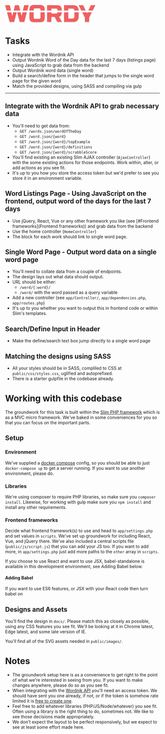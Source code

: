 ![Wordy](public/images/logo-wordy.svg)

# Tasks
* Integrate with the Wordnik API
* Output Wordnik Word of the Day data for the last 7 days (listings page) using JavaScript to grab data from the backend
* Output Wordnik word data (single word)
* Build a search/define form in the header that jumps to the single word page for the given word
* Match the provided designs, using SASS and compiling via gulp

---

## Integrate with the Wordnik API to grab necessary data
* You'll need to get data from:
    * `GET /words.json/wordOfTheDay`
    * `GET /word.json/{word}`
    * `GET /word.json/{word}/topExample`
    * `GET /word.json/{word}/definitions`
    * `GET /word.json/{word}/scrabbleScore`
* You'll find existing an existing Slim AJAX controller (`AjaxController`) with the some existing actions for those endpoints. Work within, alter, or add actions as you see fit.
* It's up to you how you store the access token but we'd prefer to see you store it in an environment variable.

## Word Listings Page - Using JavaScript on the frontend, output word of the days for the last 7 days
* Use jQuery, React, Vue or any other framework you like (see [#Frontend frameworks](Frontend frameworks)) and grab data from the backend
* Use the home controller (`HomeController`) 
* The block for each work should link to single word page.

## Single Word Page - Output word data on a single word page
* You'll need to collate data from a couple of endpoints.
* The design lays out what data should output.
* URL should be either:
    * `/word/{:word}/`
    * `/word/` with the word passed as a query variable
* Add a new controller (see `app/Controller/`, `app/dependencies.php`, `app/routes.php`)
* It's up to you whether you want to output this in frontend code or within Slim's templates.

## Search/Define Input in Header
* Make the define/search text box jump directly to a single word page

## Matching the designs using SASS
* All your styles should be in SASS, compliled to CSS at `public/css/styles.css`, uglified and autoprefixed.
* There is a starter gulpfile in the codebase already.

# Working with this codebase
The groundwork for this task is built within the [Slim PHP framework](http://www.slimframework.com/) which is as a MVC micro framework. We've baked in some conveniences for you so that you can focus on the important parts.

## Setup

### Environment
We've supplied a [docker compose](https://docs.docker.com/compose/) config, so you should be able to just `docker-compose up` to get a server running. If you want to use another environment, please do.

### Libraries
We're using composer to require PHP libraries, so make sure you `composer install`. Likewise, for working with gulp make sure you `npm install` and install any other requirements.


### Frontend frameworks
Decide what frontend framework(s) to use and head to `app/settings.php` and set values in `scripts`. We've set up groundwork for including React, Vue, and jQuery there. We've also included a central scripts file (`public/js/script.js`) that you can add your JS too. If you want to add more, in `app/settings.php` just add more paths to the `other` array in `scripts`.

If you choose to use React and want to use JSX, babel-standalone is available in this development environment, see Adding Babel below.

#### Adding Babel
If you want to use ES6 features, or JSX with your React code then turn babel on 

## Designs and Assets
You'll find the design in `docs/`. Please match this as closely as possible, using any CSS features you see fit. We'll be looking at it in Chrome latest, Edge latest, and some late version of IE.

You'll find all of the SVG assets needed in `public/images/`.

# Notes
* The groundwork setup here is as a convenience to get right to the point of what we're interested in seeing from you. If you want to make changes anywhere, please do so as you see fit.
* When integrating with the [Wordnik API](https://developer.wordnik.com/docs) you'll need an access token. We should have sent you one already, if not, or if the token is somehow rate limited it is [free to create one](https://www.wordnik.com/signup).
* Feel free to add whatever libraries (PHP/JS/Node/whatever) you see fit. Often using a library is the right thing to do, sometimes not. We like to see those decisions made appropriately.
* We don't expect the layout to be perfect responsively, but we expect to see at least some effort made here.
